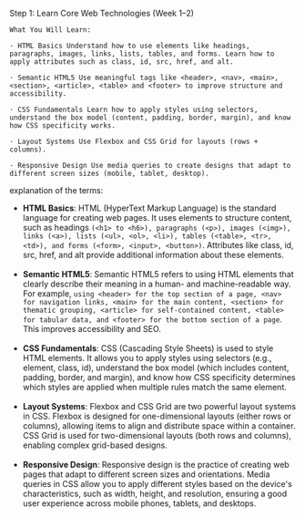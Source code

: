 Step 1: Learn Core Web Technologies (Week 1–2)

```
What You Will Learn:

· HTML Basics Understand how to use elements like headings, paragraphs, images, links, lists, tables, and forms. Learn how to apply attributes such as class, id, src, href, and alt.

· Semantic HTML5 Use meaningful tags like <header>, <nav>, <main>, <section>, <article>, <table> and <footer> to improve structure and accessibility.

· CSS Fundamentals Learn how to apply styles using selectors, understand the box model (content, padding, border, margin), and know how CSS specificity works.

· Layout Systems Use Flexbox and CSS Grid for layouts (rows + columns).

· Responsive Design Use media queries to create designs that adapt to different screen sizes (mobile, tablet, desktop).
```

explanation of the terms:
- **HTML Basics**: HTML (HyperText Markup Language) is the standard language for creating web pages. It uses elements to structure content, such as headings `(<h1> to <h6>), paragraphs (<p>), images (<img>), links (<a>), lists (<ul>, <ol>, <li>), tables (<table>, <tr>, <td>), and forms (<form>, <input>, <button>)`. Attributes like class, id, src, href, and alt provide additional information about these elements.</br></br>
- **Semantic HTML5**: Semantic HTML5 refers to using HTML elements that clearly describe their meaning in a human- and machine-readable way. For example, `using <header> for the top section of a page, <nav> for navigation links, <main> for the main content, <section> for thematic grouping, <article> for self-contained content, <table> for tabular data, and <footer> for the bottom section of a page`. This improves accessibility and SEO.</br></br>
- **CSS Fundamentals**: CSS (Cascading Style Sheets) is used to style HTML elements. It allows you to apply styles using selectors (e.g., element, class, id), understand the box model (which includes content, padding, border, and margin), and know how CSS specificity determines which styles are applied when multiple rules match the same element.</br></br>
- **Layout Systems**: Flexbox and CSS Grid are two powerful layout systems in CSS. Flexbox is designed for one-dimensional layouts (either rows or columns), allowing items to align and distribute space within a container. CSS Grid is used for two-dimensional layouts (both rows and columns), enabling complex grid-based designs.</br></br>
- **Responsive Design**: Responsive design is the practice of creating web pages that adapt to different screen sizes and orientations. Media queries in CSS allow you to apply different styles based on the device's characteristics, such as width, height, and resolution, ensuring a good user experience across mobile phones, tablets, and desktops.</br></br>
